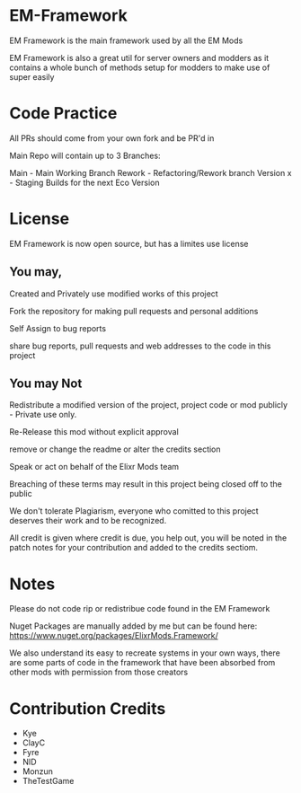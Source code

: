 # EM-Framework

EM Framework is the main framework used by all the EM Mods

EM Framework is also a great util for server owners and modders as it contains a whole bunch of methods setup for modders to make use of super easily


# Code Practice

All PRs should come from your own fork and be PR'd in

Main Repo will contain up to 3 Branches:

Main - Main Working Branch
Rework - Refactoring/Rework branch
Version x - Staging Builds for the next Eco Version


# License

EM Framework is now open source, but has a limites use license

## You may,

Created and Privately use modified works of this project

Fork the repository for making pull requests and personal additions

Self Assign to bug reports

share bug reports, pull requests and web addresses to the code in this project

## You may Not

Redistribute a modified version of the project, project code or mod publicly - Private use only.

Re-Release this mod without explicit approval

remove or change the readme or alter the credits section

Speak or act on behalf of the Elixr Mods team

Breaching of these terms may result in this project being closed off to the public

We don't tolerate Plagiarism, everyone who comitted to this project deserves their work and to be recognized.

All credit is given where credit is due, you help out, you will be noted in the patch notes for your contribution and added to the credits sectiom.


# Notes

Please do not code rip or redistribue code found in the EM Framework

Nuget Packages are manually added by me but can be found here: https://www.nuget.org/packages/ElixrMods.Framework/

We also understand its easy to recreate systems in your own ways, there are some parts of code in the framework that have been absorbed from other mods with permission from those creators

# Contribution Credits

- Kye
- ClayC
- Fyre
- NID
- Monzun
- TheTestGame
